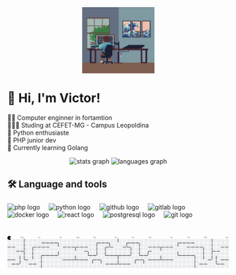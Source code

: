 <div align="center">
  <img align="center" height="150" src="/midias/midia.gif">
</div>

# 👋 Hi, I'm Victor!

🧑‍💻 Computer enginner in fortamtion</br>
👩🏻‍🎓 Studing at CEFET-MG - Campus Leopoldina</br>
🐍 Python enthusiaste</br>
🐘 PHP junior dev</br>
💭 Currently learning Golang</br>

<div align="center">
  <img src="https://github-readme-stats.vercel.app/api?username=VictorVilelaSilva&hide_title=false&hide_rank=false&show_icons=true&include_all_commits=true&count_private=true&disable_animations=false&theme=nightowl&locale=en&hide_border=false" height="150" alt="stats graph"  />
  <img src="https://github-readme-stats.vercel.app/api/top-langs?username=VictorVilelaSilva&locale=en&hide_title=false&layout=compact&card_width=320&langs_count=5&theme=nightowl&hide_border=false" height="150" alt="languages graph"  />
</div>

###

<h2 align="left">🛠 Language and tools</h2>

###

  <div align="left">
    <img src="https://cdn.jsdelivr.net/gh/devicons/devicon/icons/php/php-original.svg" height="40" alt="php logo"  />
    <img width="12" />
    <img src="https://cdn.jsdelivr.net/gh/devicons/devicon/icons/python/python-original.svg" height="40" alt="python logo"  />
    <img width="12" />
    <img src="https://cdn.jsdelivr.net/gh/devicons/devicon/icons/github/github-original.svg" height="40" alt="github logo"  />
    <img width="12" />
    <img src="https://cdn.jsdelivr.net/gh/devicons/devicon/icons/gitlab/gitlab-original.svg" height="40" alt="gitlab logo"  />
    <img width="12" />
    <img src="https://cdn.jsdelivr.net/gh/devicons/devicon/icons/docker/docker-original.svg" height="40" alt="docker logo"  />
    <img width="12" />
    <img src="https://cdn.jsdelivr.net/gh/devicons/devicon/icons/react/react-original.svg" height="40" alt="react logo"  />
    <img width="12" />
    <img src="https://cdn.jsdelivr.net/gh/devicons/devicon/icons/postgresql/postgresql-original.svg" height="40" alt="postgresql logo"  />
    <img width="12" />
    <img src="https://cdn.jsdelivr.net/gh/devicons/devicon/icons/git/git-original.svg" height="40" alt="git logo"  />
  </div>


###

<br clear="both">

<picture>
  <source media="(prefers-color-scheme: dark)" srcset="https://raw.githubusercontent.com/VictorVilelaSilva/VictorVilelaSilva/output/pacman-contribution-graph-dark.svg">
  <source media="(prefers-color-scheme: light)" srcset="https://raw.githubusercontent.com/VictorVilelaSilva/VictorVilelaSilva/output/pacman-contribution-graph.svg">
  <img alt="pacman contribution graph" src="https://raw.githubusercontent.com/VictorVilelaSilva/VictorVilelaSilva/output/pacman-contribution-graph.svg">
</picture>

###

